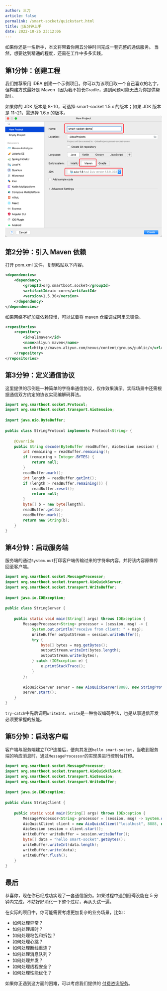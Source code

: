 ```yaml
---
author: 三刀
article: false
permalink: /smart-socket/quickstart.html
title: 🚩五分钟上手
date: 2022-10-26 23:12:06
---
```


如果你还是一名新手，本文将带着你用五分钟时间完成一套完整的通信服务。
当然，想要达到精通的程度，还需在工作中多多实践。

## 第1分钟：创建工程
我们推荐采用 IDEA 创建一个示例项目。你可以为该项目取一个自己喜欢的名字，但构建方式最好是 Maven（因为我不擅长Gradle，遇到问题可能无法为你提供帮助）。

如果你的 JDK 版本是 8~10，可选择 smart-socket 1.5.x 的版本；如果 JDK 版本是 11~21，需选择 1.6.x 的版本。
![](./img/create_project.png)

## 第2分钟：引入 Maven 依赖

打开 pom.xml 文件，复制粘贴以下内容。
```xml
<dependencies>
    <dependency>
        <groupId>org.smartboot.socket</groupId>
        <artifactId>aio-core</artifactId>
        <version>1.5.30</version>
    </dependency>
</dependencies>
```

如果网络不好加载依赖较慢，可以试着将 maven 仓库调成阿里云镜像。
```xml
<repositories>
    <repository>
        <id>alimaven</id>
        <name>aliyun maven</name>
        <url>http://maven.aliyun.com/nexus/content/groups/public/</url>
    </repository>
</repositories>
```

## 第3分钟：定义通信协议
这里提供的示例是一种简单的字符串通信协议，仅作效果演示。实际场景中还需根据通信双方约定的协议实现编解码算法。
```java
import org.smartboot.socket.Protocol;
import org.smartboot.socket.transport.AioSession;

import java.nio.ByteBuffer;

public class StringProtocol implements Protocol<String> {

    @Override
    public String decode(ByteBuffer readBuffer, AioSession session) {
        int remaining = readBuffer.remaining();
        if (remaining < Integer.BYTES) {
            return null;
        }
        readBuffer.mark();
        int length = readBuffer.getInt();
        if (length > readBuffer.remaining()) {
            readBuffer.reset();
            return null;
        }
        byte[] b = new byte[length];
        readBuffer.get(b);
        readBuffer.mark();
        return new String(b);
    }
}
```

## 第4分钟：启动服务端
服务端的通过`System.out`打印客户端传输过来的字符串内容，并将该内容原样传回至客户端。
```java
import org.smartboot.socket.MessageProcessor;
import org.smartboot.socket.transport.AioQuickServer;
import org.smartboot.socket.transport.WriteBuffer;

import java.io.IOException;

public class StringServer {

    public static void main(String[] args) throws IOException {
        MessageProcessor<String> processor = (session, msg) -> {
            System.out.println("receive from client: " + msg);
            WriteBuffer outputStream = session.writeBuffer();
            try {
                byte[] bytes = msg.getBytes();
                outputStream.writeInt(bytes.length);
                outputStream.write(bytes);
            } catch (IOException e) {
                e.printStackTrace();
            }
        };

        AioQuickServer server = new AioQuickServer(8888, new StringProtocol(), processor);
        server.start();
    }
}
```
`try-catch`中先后调用`writeInt`、`write`是一种协议编码手法，也是从事通信开发必须要掌握的技能。

## 第5分钟：启动客户端
客户端与服务端建立TCP连接后，便向其发送`hello smart-socket`，当收到服务端的响应消息时，通过`MessageProcessor`的实现类进行控制台打印。
```java
import org.smartboot.socket.MessageProcessor;
import org.smartboot.socket.transport.AioQuickClient;
import org.smartboot.socket.transport.AioSession;
import org.smartboot.socket.transport.WriteBuffer;

import java.io.IOException;

public class StringClient {

    public static void main(String[] args) throws IOException {
        MessageProcessor<String> processor = (session, msg) -> System.out.println("receive from server: " + msg);
        AioQuickClient client = new AioQuickClient("localhost", 8888, new StringProtocol(), processor);
        AioSession session = client.start();
        WriteBuffer writeBuffer = session.writeBuffer();
        byte[] data = "hello smart-socket".getBytes();
        writeBuffer.writeInt(data.length);
        writeBuffer.write(data);
        writeBuffer.flush();
    }
}
```

## 最后
恭喜你，现在你已经成功实现了一套通信服务。如果过程中遇到阻碍没能在 5 分钟内完成，不妨好好消化一下整个过程，再从头试一遍。

在实际的项目中，你可能需要考虑更加复杂的业务场景，比如：
- 如何处理异常？
- 如何处理超时？
- 如何处理粘包和拆包？
- 如何处理心跳？
- 如何处理断线重连？
- 如何处理消息队列？
- 如何处理并发？
- 如何处理线程安全？
- 如何处理性能优化？

如果你正遇到这方面的困难，可以考虑我们提供的 [付费咨询服务](../../service.md)。